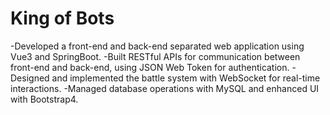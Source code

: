 # King of Bots
-Developed a front-end and back-end separated web application using Vue3 and SpringBoot.
-Built RESTful APIs for communication between front-end and back-end, using JSON Web Token for authentication.
-Designed and implemented the battle system with WebSocket for real-time interactions.
-Managed database operations with MySQL and enhanced UI with Bootstrap4.
